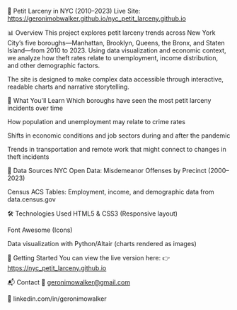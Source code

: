 🗽 Petit Larceny in NYC (2010–2023)
Live Site: https://geronimobwalker.github.io/nyc_petit_larceny.github.io

📊 Overview
This project explores petit larceny trends across New York City’s five boroughs—Manhattan, Brooklyn, Queens, the Bronx, and Staten Island—from 2010 to 2023. Using data visualization and economic context, we analyze how theft rates relate to unemployment, income distribution, and other demographic factors.

The site is designed to make complex data accessible through interactive, readable charts and narrative storytelling.

🧠 What You'll Learn
Which boroughs have seen the most petit larceny incidents over time

How population and unemployment may relate to crime rates

Shifts in economic conditions and job sectors during and after the pandemic

Trends in transportation and remote work that might connect to changes in theft incidents

📁 Data Sources
NYC Open Data: Misdemeanor Offenses by Precinct (2000–2023)

Census ACS Tables: Employment, income, and demographic data from data.census.gov

🛠 Technologies Used
HTML5 & CSS3 (Responsive layout)

Font Awesome (Icons)

Data visualization with Python/Altair (charts rendered as images)

🚀 Getting Started
You can view the live version here:
👉 https://nyc_petit_larceny.github.io

📬 Contact
📧 geronimowalker@gmail.com

💼 linkedin.com/in/geronimowalker
